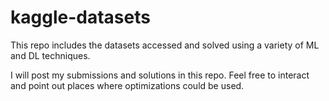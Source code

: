 # kaggle-datasets
This repo includes the datasets accessed and solved using a variety of ML and DL techniques.

I will post my submissions and solutions in this repo. Feel free to interact and point out places where optimizations could be used.
